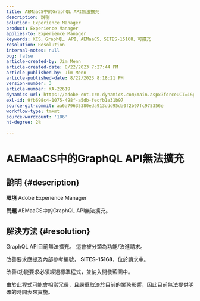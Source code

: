 ```yaml
---
title: AEMaaCS中的GraphQL API無法擴充
description: 說明
solution: Experience Manager
product: Experience Manager
applies-to: Experience Manager
keywords: KCS、GraphQL、API、AEMaaCS、SITES-15168、可擴充
resolution: Resolution
internal-notes: null
bug: false
article-created-by: Jim Menn
article-created-date: 8/22/2023 7:27:44 PM
article-published-by: Jim Menn
article-published-date: 8/22/2023 8:18:21 PM
version-number: 3
article-number: KA-22619
dynamics-url: https://adobe-ent.crm.dynamics.com/main.aspx?forceUCI=1&pagetype=entityrecord&etn=knowledgearticle&id=005edef5-2141-ee11-bdf3-6045bd006239
exl-id: 9fb698c4-1075-498f-a5db-fecfb1e31b97
source-git-commit: aa6a79635380eda913ddd95da0f2b97fc975356e
workflow-type: tm+mt
source-wordcount: '106'
ht-degree: 2%

---
```


# AEMaaCS中的GraphQL API無法擴充

## 說明 {#description}


<b>環境</b>
Adobe Experience Manager

<b>問題</b>
AEMaaCS中的GraphQL API無法擴充。


## 解決方法 {#resolution}


GraphQL API目前無法擴充。 這會被分類為功能/改進請求。

改善要求應提及內部參考編號， <b>SITES-15168</b>，位於請求中。

改善/功能要求必須經過標準程式，並納入開發藍圖中。

由於此程式可能會相當冗長，且嚴重取決於目前的業務影響，因此目前無法提供明確的時間表來實施。
